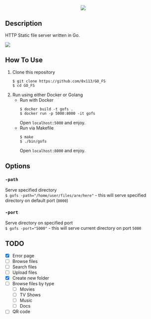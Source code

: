 <h1 align="center">
<img src="https://i.imgur.com/VJiJiMO.png">
</h1>

## Description
HTTP Static file server written in Go.

<img src="https://i.imgur.com/5CHrSnq.png">

## How To Use
1. Clone this repository
	```
	$ git clone https://github.com/0x113/GO_FS
	$ cd GO_FS
	```
2. Run using either Docker or Golang
    * Run with Docker
		```
		$ docker build -t gofs .
		$ docker run -p 5000:8000 -it gofs
		```
		Open `localhost:5000` and enjoy.
    * Run via Makefile
		```
		$ make
		$ ./bin/gofs
		```
		Open `localhost:8000` and enjoy.

## Options
### `-path`
Serve specified directory <br>`$ gofs -path="/home/user/files/are/here"` - this will serve specified directory on default port (`8000`)
### `-port`
Serve directory on specified port <br>
`$ gofs -port="5000"` - this will serve current directory on port `5000`

## TODO
- [x] Error page
- [ ] Browse files
- [ ] Search files
- [ ] Upload files
- [x] Create new folder
- [ ] Browse files by type
	* [ ] Movies
	* [ ] TV Shows
	* [ ] Music
	* [ ] Docs
- [ ] QR code
